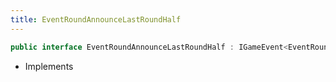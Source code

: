 ```yaml
---
title: EventRoundAnnounceLastRoundHalf
---
```


```csharp
public interface EventRoundAnnounceLastRoundHalf : IGameEvent<EventRoundAnnounceLastRoundHalf>
```

- Implements

